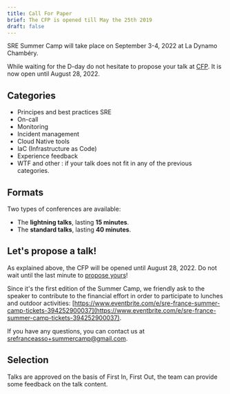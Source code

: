 ```yaml
---
title: Call For Paper
brief: The CFP is opened till May the 25th 2019
draft: false
---
```

SRE Summer Camp will take place on September 3-4, 2022 at La Dynamo Chambéry.

While waiting for the D-day do not hesitate to propose your talk at [CFP](https://github.com/sre-france/meetups/issues/new?assignees=&labels=sre-summercamp&template=new-proposal-sre-summercamp.yml). It is now open until August 28, 2022.


## Categories

* Principes and best practices SRE
* On-call
* Monitoring
* Incident management
* Cloud Native tools
* IaC (Infrastructure as Code)
* Experience feedback
* WTF and other : if your talk does not fit in any of the previous categories.


## Formats

Two types of conferences are available:

- The **lightning talks**, lasting **15 minutes**.
- The **standard talks**, lasting **40 minutes**.


## Let's propose a talk!

As explained above, the CFP will be opened until August 28, 2022. Do not wait until the last minute to [propose yours](https://github.com/sre-france/meetups/issues/new?assignees=&labels=sre-summercamp&template=new-proposal-sre-summercamp.yml)!

Since it's the first edition of the Summer Camp, we friendly ask to the speaker to contribute to the financial effort in order to participate to lunches and outdoor activities: [https://www.eventbrite.com/e/sre-france-summer-camp-tickets-394252900037](https://www.eventbrite.com/e/sre-france-summer-camp-tickets-394252900037).


If you have any questions, you can contact us at srefranceasso+summercamp@gmail.com.

## Selection

Talks are approved on the basis of First In, First Out, the team can provide some feedback on the talk content.
